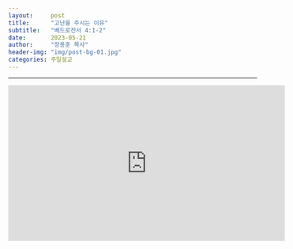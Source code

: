```yaml
---
layout:     post
title:      "고난을 주시는 이유"
subtitle:	"베드로전서 4:1-2"
date:       2023-05-21
author:     "장용훈 목사"
header-img: "img/post-bg-01.jpg"
categories: 주일설교
---
```


<hr>
<div class="youtube">
    <iframe width="560" height="315" src="https://www.youtube.com/embed/rYlck2dlLYw" title="YouTube video player" frameborder="0" allow="accelerometer; autoplay; clipboard-write; encrypted-media; gyroscope; picture-in-picture; web-share" allowfullscreen></iframe>
</div>